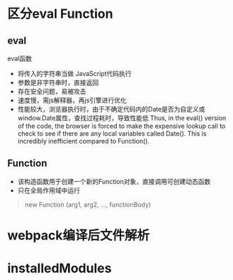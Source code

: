 # 区分eval Function
## eval
eval函数
- 将传入的字符串当做 JavaScript代码执行
- 参数是非字符串时，直接返回
- 存在安全问题，易被攻击
- 速度慢，需js解释器，再js引擎进行优化
- 性能较大，浏览器执行时，由于不确定代码内的Date是否为自定义或window.Date属性，查找过程耗时，导致性能低
Thus, in the eval() version of the code, the browser is forced to make the expensive lookup call to check to see if there are any local variables called Date(). This is incredibly inefficient compared to Function().

## Function
- 该构造函数用于创建一个新的Function对象，直接调用可创建动态函数
- 只在全局作用域中运行
> new Function (arg1, arg2, ..., functionBody)


# webpack编译后文件解析
# installedModules